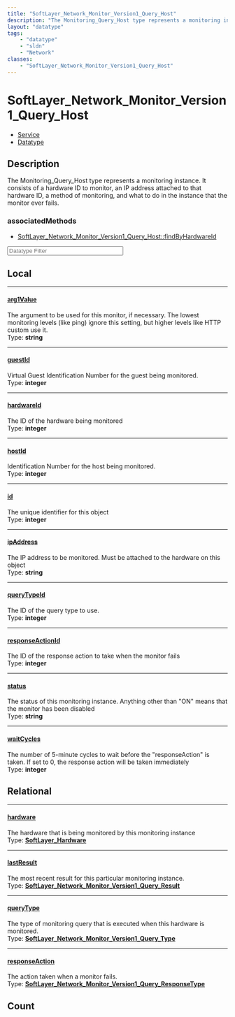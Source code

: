 ```yaml
---
title: "SoftLayer_Network_Monitor_Version1_Query_Host"
description: "The Monitoring_Query_Host type represents a monitoring instance.  It consists of a hardware ID to monitor, an IP address... "
layout: "datatype"
tags:
    - "datatype"
    - "sldn"
    - "Network"
classes:
    - "SoftLayer_Network_Monitor_Version1_Query_Host"
---
```


# SoftLayer_Network_Monitor_Version1_Query_Host
<div id='service-datatype'>
    <ul id='sldn-reference-tabs'>
    <li id='service'> <a href='/reference/services/SoftLayer_Network_Monitor_Version1_Query_Host' >Service</a></li>    <li id='datatype'> <a href='/reference/datatypes/SoftLayer_Network_Monitor_Version1_Query_Host' >Datatype</a></li>
    </ul>
</div>

## Description 


The Monitoring_Query_Host type represents a monitoring instance.  It consists of a hardware ID to monitor, an IP address attached to that hardware ID, a method of monitoring, and what to do in the instance that the monitor ever fails. 


### associatedMethods

*  [SoftLayer_Network_Monitor_Version1_Query_Host::findByHardwareId](/reference/services/SoftLayer_Network_Monitor_Version1_Query_Host/findByHardwareId )





<!-- Filer BEGIN -->
<div class="view-filters">
        <div class="clearfix">
            <div class="search-input-box">
                <input placeholder="Datatype Filter" onkeyup="titleSearch(inputId='prop-input', divId='properties', elementClass='prop-row')" 
                    type="text" id="prop-input" value="" size="30" maxlength="128" class="form-text">
            </div>
        </div>
</div>
<!-- Filer END -->

<div id="properties" class="content">
<div id="localProperties" class="prop-content" >

## Local
<div class="prop-row">

-----
[arg1Value]: #arg1value
#### [arg1Value]
The argument to be used for this monitor, if necessary.  The lowest monitoring levels (like ping) ignore this setting, but higher levels like HTTP custom use it.  
<span class="type-label">Type: </span>**string**  



</div>
<div class="prop-row">

-----
[guestId]: #guestid
#### [guestId]
Virtual Guest Identification Number for the guest being monitored.  
<span class="type-label">Type: </span>**integer**  



</div>
<div class="prop-row">

-----
[hardwareId]: #hardwareid
#### [hardwareId]
The ID of the hardware being monitored  
<span class="type-label">Type: </span>**integer**  



</div>
<div class="prop-row">

-----
[hostId]: #hostid
#### [hostId]
Identification Number for the host being monitored.  
<span class="type-label">Type: </span>**integer**  



</div>
<div class="prop-row">

-----
[id]: #id
#### [id]
The unique identifier for this object  
<span class="type-label">Type: </span>**integer**  



</div>
<div class="prop-row">

-----
[ipAddress]: #ipaddress
#### [ipAddress]
The IP address to be monitored.  Must be attached to the hardware on this object  
<span class="type-label">Type: </span>**string**  



</div>
<div class="prop-row">

-----
[queryTypeId]: #querytypeid
#### [queryTypeId]
The ID of the query type to use.  
<span class="type-label">Type: </span>**integer**  



</div>
<div class="prop-row">

-----
[responseActionId]: #responseactionid
#### [responseActionId]
The ID of the response action to take when the monitor fails  
<span class="type-label">Type: </span>**integer**  



</div>
<div class="prop-row">

-----
[status]: #status
#### [status]
The status of this monitoring instance.  Anything other than "ON" means that the monitor has been disabled  
<span class="type-label">Type: </span>**string**  



</div>
<div class="prop-row">

-----
[waitCycles]: #waitcycles
#### [waitCycles]
The number of 5-minute cycles to wait before the "responseAction" is taken.  If set to 0, the response action will be taken immediately  
<span class="type-label">Type: </span>**integer**  



</div>
</div>
<!-- LOCAL PROPERTY END -->

<div id="relationalProperties"  class="prop-content" >

## Relational
<div class="prop-row">

-----
[hardware]: #hardware
#### [hardware]
The hardware that is being monitored by this monitoring instance  
<span class="type-label">Type: </span>**<a href='/reference/datatypes/SoftLayer_Hardware'>SoftLayer_Hardware </a>**  



</div>
<div class="prop-row">

-----
[lastResult]: #lastresult
#### [lastResult]
The most recent result for this particular monitoring instance.  
<span class="type-label">Type: </span>**<a href='/reference/datatypes/SoftLayer_Network_Monitor_Version1_Query_Result'>SoftLayer_Network_Monitor_Version1_Query_Result </a>**  



</div>
<div class="prop-row">

-----
[queryType]: #querytype
#### [queryType]
The type of monitoring query that is executed when this hardware is monitored.  
<span class="type-label">Type: </span>**<a href='/reference/datatypes/SoftLayer_Network_Monitor_Version1_Query_Type'>SoftLayer_Network_Monitor_Version1_Query_Type </a>**  



</div>
<div class="prop-row">

-----
[responseAction]: #responseaction
#### [responseAction]
The action taken when a monitor fails.  
<span class="type-label">Type: </span>**<a href='/reference/datatypes/SoftLayer_Network_Monitor_Version1_Query_ResponseType'>SoftLayer_Network_Monitor_Version1_Query_ResponseType </a>**  



</div>

## Count
</div>


